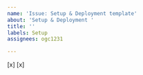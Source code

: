 ```yaml
---
name: 'Issue: Setup & Deployment template'
about: 'Setup & Deployment '
title: ''
labels: Setup
assignees: ogc1231

---
```


[x]
    [x]

